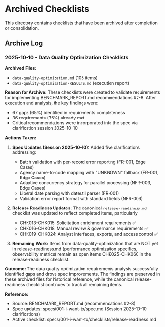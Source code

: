 # Archived Checklists

This directory contains checklists that have been archived after completion or consolidation.

## Archive Log

### 2025-10-10 - Data Quality Optimization Checklists

**Archived Files:**
- `data-quality-optimization.md` (103 items)
- `data-quality-optimization-RESULTS.md` (execution report)

**Reason for Archive:**
These checklists were created to validate requirements for implementing BENCHMARK_REPORT.md recommendations #2-8. After execution and analysis, the key findings were:
- 67 gaps (65%) identified in requirements completeness
- 36 requirements (35%) already met
- Critical recommendations were incorporated into the spec via clarification session 2025-10-10

**Actions Taken:**
1. **Spec Updates (Session 2025-10-10):** Added five clarifications addressing:
   - Batch validation with per-record error reporting (FR-001, Edge Cases)
   - Agency name-to-code mapping with "UNKNOWN" fallback (FR-001, Edge Cases)
   - Adaptive concurrency strategy for parallel processing (NFR-003, Edge Cases)
   - Liberal date parsing with dateutil parser (FR-001)
   - Validation error report format with standard fields (NFR-006)

2. **Release Readiness Updates:** The canonical `release-readiness.md` checklist was updated to reflect completed items, particularly:
   - CHK013-CHK015: Solicitation enrichment requirements ✅
   - CHK016-CHK018: Manual review & governance requirements ✅
   - CHK019-CHK024: Analyst interfaces, exports, and access control ✅

3. **Remaining Work:** Items from data-quality-optimization that are NOT yet in release-readiness.md (performance optimization specifics, observability metrics) remain as open items CHK025-CHK060 in the release-readiness checklist.

**Outcome:**
The data quality optimization requirements analysis successfully identified gaps and drove spec improvements. The findings are preserved in these archived files for historical reference, while the canonical release-readiness checklist continues to track all remaining items.

**Reference:**
- Source: BENCHMARK_REPORT.md (recommendations #2-8)
- Spec updates: specs/001-i-want-to/spec.md (Session 2025-10-10 clarifications)
- Active checklist: specs/001-i-want-to/checklists/release-readiness.md
